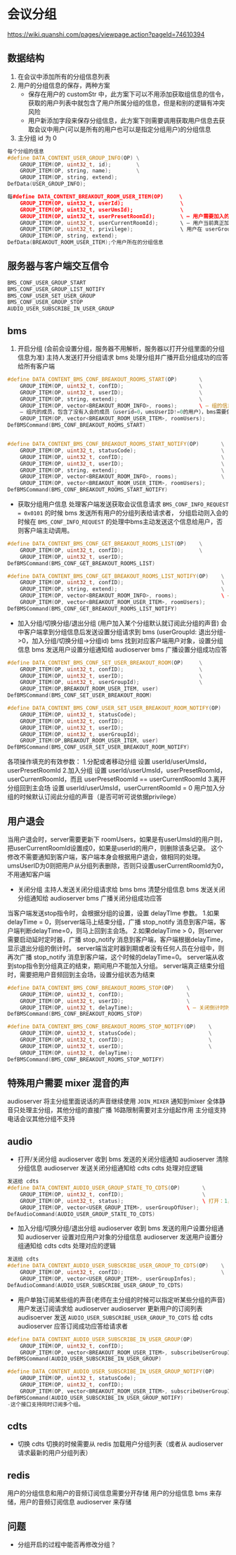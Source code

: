 # 会议分组

<https://wiki.quanshi.com/pages/viewpage.action?pageId=74610394>

## 数据结构

1. 在会议中添加所有的分组信息列表
2. 用户的分组信息的保存，两种方案
   + 保存在用户的 customStr 中，此方案下可以不用添加获取组信息的信令，获取的用户列表中就包含了用户所属分组的信息，但是和别的逻辑有冲突风险
   + 用户新添加字段来保存分组信息，此方案下则需要调用获取用户信息去获取会议中用户(可以是所有的用户也可以是指定分组用户)的分组信息
3. 主分组 id 为 0

```cpp
每个分组的信息
#define DATA_CONTENT_USER_GROUP_INFO(OP) \
    GROUP_ITEM(OP, uint32_t, id);        \
    GROUP_ITEM(OP, string, name);        \
    GROUP_ITEM(OP, string, extend);
DefData(USER_GROUP_INFO);

每#define DATA_CONTENT_BREAKOUT_ROOM_USER_ITEM(OP)     \
    GROUP_ITEM(OP, uint32_t, userId);                  \
    GROUP_ITEM(OP, uint32_t, userUmsId);               \
    GROUP_ITEM(OP, uint32_t, userPresetRoomId);        \ — 用户需要加入的组
    GROUP_ITEM(OP, uint32_t, userCurrentRoomId);       \ — 用户当前真正加入的分组
    GROUP_ITEM(OP, uint32_t, privilege);               \ 用户在 userGroupId 中的权限, 可听：0x01 可说: 0x02
    GROUP_ITEM(OP, string, extend);
DefData(BREAKOUT_ROOM_USER_ITEM);个用户所在的分组信息
```

## 服务器与客户端交互信令

```cpp
BMS_CONF_USER_GROUP_START
BMS_CONF_USER_GROUP_LIST_NOTIFY
BMS_CONF_USER_SET_USER_GROUP
BMS_CONF_USER_GROUP_STOP
AUDIO_USER_SUBSCRIBE_IN_USER_GROUP
```

## bms

1. 开启分组 (会前会设置分组，服务器不用解析，服务器以打开分组里面的分组信息为准)
主持人发送打开分组请求
bms 处理分组并广播开启分组成功的应答给所有客户端

```cpp
#define DATA_CONTENT_BMS_CONF_BREAKOUT_ROOMS_START(OP)       \
    GROUP_ITEM(OP, uint32_t, confID);                        \
    GROUP_ITEM(OP, uint32_t, userID);                        \
    GROUP_ITEM(OP, string, extend);                          \
    GROUP_ITEM(OP, vector<BREAKOUT_ROOM_INFO>, rooms);       \ – 组的信息
    – 组内的成员，包含了没有入会的成员（userid=0，umsUserID!=0的用户），bms需要保存独立的列表，因为关闭分组后客户端还可能获取此列表重新编辑分组再开启分组
    GROUP_ITEM(OP, vector<BREAKOUT_ROOM_USER_ITEM>, roomUsers); 
DefBMSCommand(BMS_CONF_BREAKOUT_ROOMS_START)


#define DATA_CONTENT_BMS_CONF_BREAKOUT_ROOMS_START_NOTIFY(OP)       \
    GROUP_ITEM(OP, uint32_t, statusCode);                           \
    GROUP_ITEM(OP, uint32_t, confID);                               \
    GROUP_ITEM(OP, uint32_t, userID);                               \
    GROUP_ITEM(OP, string, extend);                                 \
    GROUP_ITEM(OP, vector<BREAKOUT_ROOM_INFO>, rooms);              \
    GROUP_ITEM(OP, vector<BREAKOUT_ROOM_USER_ITEM>, roomUsers); 
DefBMSCommand(BMS_CONF_BREAKOUT_ROOMS_START_NOTIFY)
```

+ 获取分组用户信息
处理客户端发送获取会议信息请求 `BMS_CONF_INFO_REQUEST = 0x0101` 的时候 bms 发送所有用户的分组列表给请求者，
分组启动则入会的时候在 `BMS_CONF_INFO_REQUEST` 的处理中bms主动发送这个信息给用户，否则客户端主动调用。

```cpp
#define DATA_CONTENT_BMS_CONF_GET_BREAKOUT_ROOMS_LIST(OP)    \
    GROUP_ITEM(OP, uint32_t, confID);                        \
    GROUP_ITEM(OP, uint32_t, userID);
DefBMSCommand(BMS_CONF_GET_BREAKOUT_ROOMS_LIST)

#define DATA_CONTENT_BMS_CONF_GET_BREAKOUT_ROOMS_LIST_NOTIFY(OP)    \
    GROUP_ITEM(OP, uint32_t, confID);                               \
    GROUP_ITEM(OP, string, extend);                                 \
    GROUP_ITEM(OP, vector<BREAKOUT_ROOM_INFO>, rooms);              \ – 组的信息
    GROUP_ITEM(OP, vector<BREAKOUT_ROOM_USER_ITEM>, roomUsers);
DefBMSCommand(BMS_CONF_GET_BREAKOUT_ROOMS_LIST_NOTIFY)
```

+ 加入分组/切换分组/退出分组 (用户加入某个分组默认就订阅此分组的声音)
会中客户端拿到分组信息后发送设置分组请求到 bms (userGroupId: 退出分组->0，加入分组/切换分组->分组id)
bms 找到对应客户端用户对象，设置分组信息
bms 发送用户设置分组通知给 audioserver
bms 广播设置分组成功应答

```cpp
#define DATA_CONTENT_BMS_CONF_SET_USER_BREAKOUT_ROOM(OP)     \
    GROUP_ITEM(OP, uint32_t, confID);                        \
    GROUP_ITEM(OP, uint32_t, userID);                        \
    GROUP_ITEM(OP, uint32_t, userGroupId);                   \
    GROUP_ITEM(OP,BREAKOUT_ROOM_USER_ITEM, user)
DefBMSCommand(BMS_CONF_SET_USER_BREAKOUT_ROOM)

#define DATA_CONTENT_BMS_CONF_USER_SET_USER_BREAKOUT_ROOM_NOTIFY(OP)   \
    GROUP_ITEM(OP, uint32_t, statusCode);                              \
    GROUP_ITEM(OP, uint32_t, confID);                                  \
    GROUP_ITEM(OP, uint32_t, userID);                                  \
    GROUP_ITEM(OP, uint32_t, userGroupId);                             \
    GROUP_ITEM(OP,BREAKOUT_ROOM_USER_ITEM, user)
DefBMSCommand(BMS_CONF_USER_SET_USER_BREAKOUT_ROOM_NOTIFY)

```
各项操作填充的有效参数：
1.分配或者移动分组
设置 userId/userUmsId，userPresetRoomId
2.加入分组
设置 userId/userUmsId，userPresetRoomId，userCurrentRoomId，而且 userPresetRoomId == userCurrentRoomId
3.离开分组回到主会场
设置 userId/userUmsId，userCurrentRoomId = 0
用户加入分组的时候默认订阅此分组的声音（是否可听可说依据privilege）

## 用户退会
当用户退会时，server需要更新下 roomUsers，如果是有userUmsId的用户则，把userCurrentRoomId设置成0，如果是userId的用户，则删除该条记录。
这个修改不需要通知到客户端，客户端本身会根据用户退会，做相同的处理。
umsUserID为0则把用户从分组列表删除，否则只设置userCurrentRoomId为0，不用通知客户端


+ 关闭分组
主持人发送关闭分组请求给 bms
bms 清楚分组信息
bms 发送关闭分组通知给 audioserver
bms 广播关闭分组成功应答

当客户端发送stop指令时，会根据分组的设置，设置 delayTIme 参数。
1.如果delayTime = 0，则server端马上结束分组，广播 stop_notify 消息到客户端，客户端判断delayTime=0，则马上回到主会场。
2.如果delayTime > 0，则server需要启动延时定时器，广播 stop_notify  消息到客户端，客户端根据delayTime，显示退出分组的倒计时。
server端当定时器到期或者没有任何人员在分组中，则再次广播 stop_notify 消息到客户端，这个时候的delayTime=0。
server端从收到stop指令到分组真正的结束，期间用户不能加入分组。
server端真正结束分组时，需要把用户音频回到主会场，设置分组状态为结束

```cpp
#define DATA_CONTENT_BMS_CONF_BREAKOUT_ROOMS_STOP(OP)    \
    GROUP_ITEM(OP, uint32_t, confID);                    \
    GROUP_ITEM(OP, uint32_t, userID);                    \
    GROUP_ITEM(OP, uint32_t, delayTime);                 \ – 关闭倒计时时间(秒）
DefBMSCommand(BMS_CONF_BREAKOUT_ROOMS_STOP)

#define DATA_CONTENT_BMS_CONF_BREAKOUT_ROOMS_STOP_NOTIFY(OP)    \
    GROUP_ITEM(OP, uint32_t, statusCode);                       \
    GROUP_ITEM(OP, uint32_t, confID);                           \
    GROUP_ITEM(OP, uint32_t, userID);                           \
    GROUP_ITEM(OP, uint32_t, delayTime);
DefBMSCommand(BMS_CONF_BREAKOUT_ROOMS_STOP_NOTIFY)
```

## 特殊用户需要 mixer 混音的声

audioserver 将主分组里面说话的声音继续使用 `JOIN_MIXER` 通知到mixer
全体静音只处理主分组，其他分组的直接广播
16路限制需要对主分组起作用
主分组支持电话会议其他分组不支持

## audio

+ 打开/关闭分组
audioserver 收到 bms 发送的关闭分组通知
audioserver 清除分组信息
audioserver 发送关闭分组通知给 cdts
cdts 处理对应逻辑

```cpp
发送给 cdts
#define DATA_CONTENT_AUDIO_USER_GROUP_STATE_TO_CDTS(OP)       \
    GROUP_ITEM(OP, uint32_t, confID);                         \
    GROUP_ITEM(OP, uint32_t, status);                         \ 打开：1，关闭：0
    GROUP_ITEM(OP, vector<USER_GROUP_ITEM>, userGroupOfUser);
DefAudioCommand(AUDIO_USER_GROUP_STATE_TO_CDTS)
```

+ 加入分组/切换分组/退出分组
audioserver 收到 bms 发送的用户设置分组通知
audioserver 设置对应用户对象的分组信息
audioserver 发送用户设置分组通知给 cdts
cdts 处理对应的逻辑

```cpp
发送给 cdts
#define DATA_CONTENT_AUDIO_USER_SUBSCRIBE_USER_GROUP_TO_CDTS(OP)    \
    GROUP_ITEM(OP, uint32_t, confID);                               \
    GROUP_ITEM(OP, vector<USER_GROUP_ITEM>, userGroupInfos);
DefAudioCommand(AUDIO_USER_SUBSCRIBE_USER_GROUP_TO_CDTS)
```

+ 用户单独订阅某些组的声音(老师在主分组的时候可以指定听某些分组的声音)
用户发送订阅请求给 audioserver
audioserver 更新用户的订阅列表
audisoerver 发送 `AUDIO_USER_SUBSCRIBE_USER_GROUP_TO_CDTS` 给 cdts
audioserver 应答订阅成功应答给请求者

```cpp
#define DATA_CONTENT_AUDIO_USER_SUBSCRIBE_IN_USER_GROUP(OP)                   \
    GROUP_ITEM(OP, uint32_t, confID);                                         \
    GROUP_ITEM(OP, vector<BREAKOUT_ROOM_USER_ITEM>, subscribeUserGroupInfos);
DefBMSCommand(AUDIO_USER_SUBSCRIBE_IN_USER_GROUP)

#define DATA_CONTENT_AUDIO_USER_SUBSCRIBE_IN_USER_GROUP_NOTIFY(OP)            \
    GROUP_ITEM(OP, uint32_t, statusCode);                                     \
    GROUP_ITEM(OP, uint32_t, confID);                                         \
    GROUP_ITEM(OP, vector<BREAKOUT_ROOM_USER_ITEM>, subscribeUserGroupInfos);
DefBMSCommand(AUDIO_USER_SUBSCRIBE_IN_USER_GROUP_NOTIFY)
-这个接口支持同时订阅多个组。
```

## cdts

+ 切换
cdts 切换的时候需要从 redis 加载用户分组列表（或者从 audioserver 请求最新的用户分组列表）

## redis

用户的分组信息和用户的音频订阅信息需要分开存储
用户的分组信息 bms 来存储，用户的音频订阅信息 audioserver 来存储

## 问题

+ 分组开启的过程中能否再修改分组？

